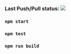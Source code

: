 ### Last Push/Pull status: <img src="https://github.com/AlexUAKH/pokemon/workflows/Unit-tests/badge.svg?branch=main">


### `npm start`

### `npm test`

### `npm run build`
